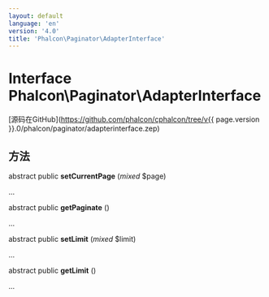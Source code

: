 ```yaml
---
layout: default
language: 'en'
version: '4.0'
title: 'Phalcon\Paginator\AdapterInterface'
---
```


# Interface **Phalcon\Paginator\AdapterInterface**

[源码在GitHub](https://github.com/phalcon/cphalcon/tree/v{{ page.version }}.0/phalcon/paginator/adapterinterface.zep)

## 方法

abstract public **setCurrentPage** (*mixed* $page)

...

abstract public **getPaginate** ()

...

abstract public **setLimit** (*mixed* $limit)

...

abstract public **getLimit** ()

...